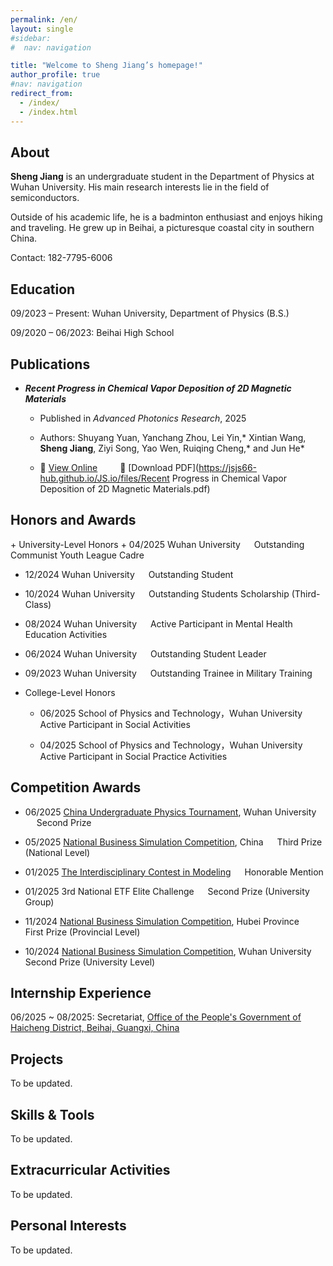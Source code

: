 ```yaml
---
permalink: /en/
layout: single
#sidebar:
#  nav: navigation

title: "Welcome to Sheng Jiang’s homepage!"
author_profile: true
#nav: navigation
redirect_from: 
  - /index/
  - /index.html
---
```

## About
**Sheng Jiang** is an undergraduate student in the Department of Physics at Wuhan University. His main research interests lie in the field of semiconductors.

Outside of his academic life, he is a badminton enthusiast and enjoys hiking and traveling. He grew up in Beihai, a picturesque coastal city in southern China.

Contact: 182-7795-6006

<h2 id="education">Education</h2>

09/2023 – Present: Wuhan University, Department of Physics (B.S.)

09/2020 – 06/2023: Beihai High School

<h2 id="journal">Publications</h2>

+ ***Recent Progress in Chemical Vapor Deposition of 2D Magnetic Materials***
  + Published in *Advanced Photonics Research*, 2025
  
  + Authors: Shuyang Yuan, Yanchang Zhou, Lei Yin,\* Xintian Wang, **Sheng Jiang**, Ziyi Song, Yao Wen, Ruiqing Cheng,\* and Jun He\*

  + 🔗 [View Online](https://advanced.onlinelibrary.wiley.com/doi/10.1002/apxr.202400169) &ensp;&ensp;&ensp;&ensp; 📄 [Download PDF](https://jsjs66-hub.github.io/JS.io/files/Recent Progress in Chemical Vapor Deposition of 2D Magnetic Materials.pdf)

<h2 id="honors">Honors and Awards</h2>
+ University-Level Honors
  + 04/2025 Wuhan University &emsp; Outstanding Communist Youth League Cadre

  + 12/2024 Wuhan University &emsp; Outstanding Student

  + 10/2024 Wuhan University &emsp; Outstanding Students Scholarship (Third-Class)

  + 08/2024 Wuhan University &emsp; Active Participant in Mental Health Education Activities

  + 06/2024 Wuhan University &emsp; Outstanding Student Leader

  + 09/2023 Wuhan University &emsp; Outstanding Trainee in Military Training 

+ College-Level Honors
  + 06/2025 School of Physics and Technology，Wuhan University&emsp;  Active Participant in Social Activities

  + 04/2025 School of Physics and Technology，Wuhan University&emsp;  Active Participant in Social Practice Activities

<h2 id="competitions">Competition Awards</h2>

+ 06/2025      [China Undergraduate Physics Tournament](https://www.cupt-iypt.com/), Wuhan University   &emsp;   Second Prize  

+ 05/2025      [National Business Simulation Competition](https://www.bizwar.cn/), China   &emsp;   Third Prize (National Level)  

+ 01/2025      [The Interdisciplinary Contest in Modeling](https://www.comap.com/contests/mcm-icm)   &emsp;   Honorable Mention  

+ 01/2025      3rd National ETF Elite Challenge    &emsp;  Second Prize (University Group)  

+ 11/2024      [National Business Simulation Competition](https://www.bizwar.cn/), Hubei Province   &emsp;   First Prize (Provincial Level)  

+ 10/2024      [National Business Simulation Competition](https://www.bizwar.cn/), Wuhan University   &emsp;   Second Prize (University Level)


<h2 id="internships">Internship Experience</h2>

06/2025 ~ 08/2025: Secretariat, [Office of the People's Government of Haicheng District, Beihai, Guangxi, China](http://www.bhhc.gov.cn/)



<h2 id="projects">Projects</h2>
To be updated.

<h2 id="skills">Skills & Tools</h2>
To be updated.

<h2 id="activities">Extracurricular Activities</h2>
To be updated.

<h2 id="hobbies">Personal Interests</h2>
To be updated.



